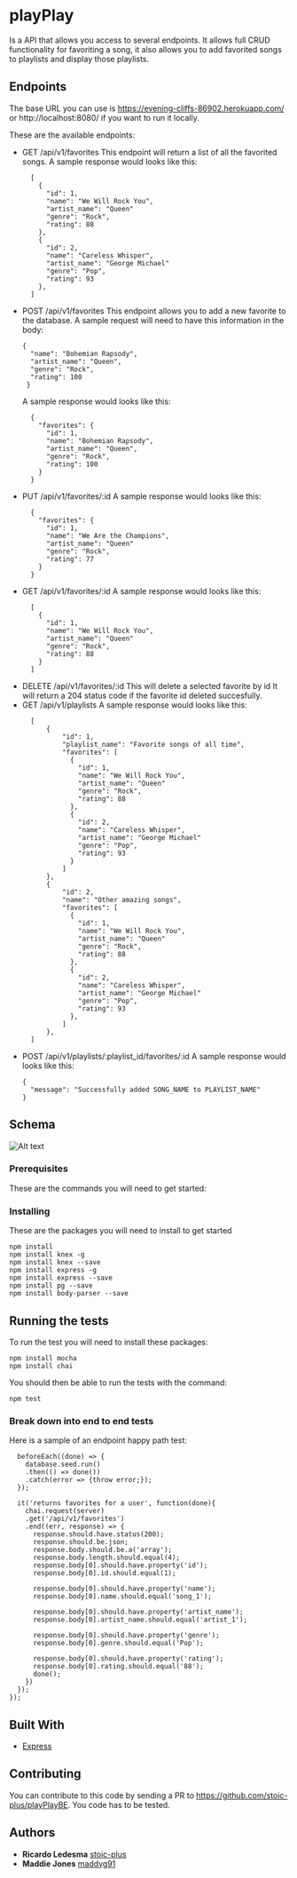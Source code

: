 # playPlay

Is a API that allows you access to several endpoints.
It allows full CRUD functionality for favoriting a song, it also allows you to add favorited songs to playlists and display those playlists.

## Endpoints
The base URL you can use is https://evening-cliffs-86902.herokuapp.com/ or http://localhost:8080/ if you want to run it locally.

These are the available endpoints:
 - GET /api/v1/favorites
    This endpoint will return a list of all the favorited songs.
    A sample response would looks like this:
    ```
      [
        {
          "id": 1,
          "name": "We Will Rock You",
          "artist_name": "Queen"
          "genre": "Rock",
          "rating": 88
        },
        {
          "id": 2,
          "name": "Careless Whisper",
          "artist_name": "George Michael"
          "genre": "Pop",
          "rating": 93
        },
      ]
    ```
- POST /api/v1/favorites
  This endpoint allows you to add a new favorite to the database.
  A sample request will need to have this information in the body:
  ```
  {
    "name": "Bohemian Rapsody",
    "artist_name": "Queen",
    "genre": "Rock",
    "rating": 100
   }
  ```
  A sample response would looks like this:
  ```
    {
      "favorites": {
        "id": 1,
        "name": "Bohemian Rapsody",
        "artist_name": "Queen",
        "genre": "Rock",
        "rating": 100    
      }
    }
  ```
- PUT /api/v1/favorites/:id
  A sample response would looks like this:
  ```
    {
      "favorites": {
        "id": 1,
        "name": "We Are the Champions",
        "artist_name": "Queen"
        "genre": "Rock",
        "rating": 77
      }
    }
  ```
- GET /api/v1/favorites/:id
  A sample response would looks like this:
  ```
    [
      {
        "id": 1,
        "name": "We Will Rock You",
        "artist_name": "Queen"
        "genre": "Rock",
        "rating": 88
      }
    ]
  ```
- DELETE /api/v1/favorites/:id
  This will delete a selected favorite by id
  It will return a 204 status code if the favorite id deleted succesfully.
- GET /api/v1/playlists
  A sample response would looks like this:
  ```
    [
        {
            "id": 1,
            "playlist_name": "Favorite songs of all time",
            "favorites": [
              {
                "id": 1,
                "name": "We Will Rock You",
                "artist_name": "Queen"
                "genre": "Rock",
                "rating": 88
              },
              {
                "id": 2,
                "name": "Careless Whisper",
                "artist_name": "George Michael"
                "genre": "Pop",
                "rating": 93
              }
            ]
        },
        {
            "id": 2,
            "name": "Other amazing songs",
            "favorites": [
              {
                "id": 1,
                "name": "We Will Rock You",
                "artist_name": "Queen"
                "genre": "Rock",
                "rating": 88
              },
              {
                "id": 2,
                "name": "Careless Whisper",
                "artist_name": "George Michael"
                "genre": "Pop",
                "rating": 93
              },
            ]
        },
    ]
  ```
- POST /api/v1/playlists/:playlist_id/favorites/:id
  A sample response would looks like this:
  ```
  {
    "message": "Successfully added SONG_NAME to PLAYLIST_NAME"
  }
  ```

## Schema

![Alt text](./schema.png?raw=true)

### Prerequisites

These are the commands you will need to get started:


### Installing
These are the packages you will need to install to get started
``````
npm install
npm install knex -g
npm install knex --save
npm install express -g
npm install express --save
npm install pg --save
npm install body-parser --save
``````
## Running the tests

To run the test you will need to install these packages:

```
npm install mocha
npm install chai
```
You should then be able to run the tests with the command:
```
npm test
```

### Break down into end to end tests

Here is a sample of an endpoint happy path test:

```describe('GET /api/v1/favorites', function(){
  beforeEach((done) => {
    database.seed.run()
    .then(() => done())
    .catch(error => {throw error;});
  });

  it('returns favorites for a user', function(done){
    chai.request(server)
    .get('/api/v1/favorites')
    .end((err, response) => {
      response.should.have.status(200);
      response.should.be.json;
      response.body.should.be.a('array');
      response.body.length.should.equal(4);
      response.body[0].should.have.property('id');
      response.body[0].id.should.equal(1);

      response.body[0].should.have.property('name');
      response.body[0].name.should.equal('song_1');

      response.body[0].should.have.property('artist_name');
      response.body[0].artist_name.should.equal('artist_1');

      response.body[0].should.have.property('genre');
      response.body[0].genre.should.equal('Pop');

      response.body[0].should.have.property('rating');
      response.body[0].rating.should.equal('88');
      done();
    })
  });
});
```

## Built With

* [Express](https://expressjs.com/)


## Contributing

You can contribute to this code by sending a PR to https://github.com/stoic-plus/playPlayBE. You code has to be tested.

## Authors

* **Ricardo Ledesma**  [stoic-plus](https://github.com/stoic-plus)
* **Maddie Jones**  [maddyg91](https://github.com/PurpleBooth)
